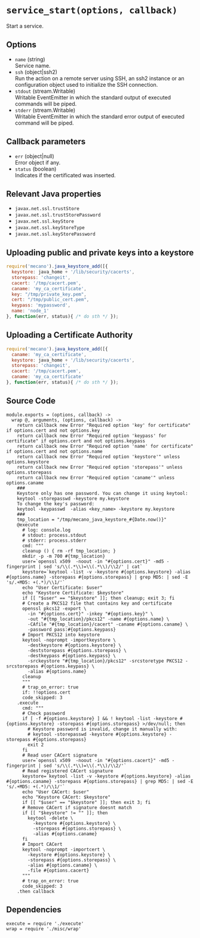 
# `service_start(options, callback)` 

Start a service.

## Options

*   `name` (string)   
    Service name.   
*   `ssh` (object|ssh2)   
    Run the action on a remote server using SSH, an ssh2 instance or an
    configuration object used to initialize the SSH connection.   
*   `stdout` (stream.Writable)   
    Writable EventEmitter in which the standard output of executed commands will
    be piped.   
*   `stderr` (stream.Writable)   
    Writable EventEmitter in which the standard error output of executed command
    will be piped.   

## Callback parameters

*   `err` (object|null)   
    Error object if any.   
*   `status` (boolean)   
    Indicates if the certificated was inserted.   

## Relevant Java properties

*   `javax.net.ssl.trustStore`   
*   `javax.net.ssl.trustStorePassword`   
*   `javax.net.ssl.keyStore`   
*   `javax.net.ssl.keyStoreType`   
*   `javax.net.ssl.keyStorePassword`   

## Uploading public and private keys into a keystore

```js
require('mecano').java_keystore_add([{
  keystore: java_home + '/lib/security/cacerts',
  storepass: 'changeit',
  cacert: '/tmp/cacert.pem',
  caname: 'my_ca_certificate',
  key: "/tmp/private_key.pem",
  cert: "/tmp/public_cert.pem",
  keypass: 'mypassword',
  name: 'node_1'
}, function(err, status){ /* do sth */ });
```

## Uploading a Certificate Authority

```js
require('mecano').java_keystore_add([{
  caname: 'my_ca_certificate',
  keystore: java_home + '/lib/security/cacerts',
  storepass: 'changeit',
  cacert: '/tmp/cacert.pem',
  caname: 'my_ca_certificate'
}, function(err, status){ /* do sth */ });
```

## Source Code

    module.exports = (options, callback) ->
      wrap @, arguments, (options, callback) ->
        return callback new Error "Required option 'key' for certificate" if options.cert and not options.key
        return callback new Error "Required option 'keypass' for certificate" if options.cert and not options.keypass
        return callback new Error "Required option 'name' for certificate" if options.cert and not options.name
        return callback new Error "Required option 'keystore'" unless options.keystore
        return callback new Error "Required option 'storepass'" unless options.storepass
        return callback new Error "Required option 'caname'" unless options.caname
        ###
        Keystore only has one password. You can change it using keytool:
        keytool -storepasswd -keystore my.keystore
        To change the key's password:
        keytool -keypasswd  -alias <key_name> -keystore my.keystore
        ###
        tmp_location = "/tmp/mecano_java_keystore_#{Date.now()}"
        @execute
          # log: console.log
          # stdout: process.stdout
          # stderr: process.stderr
          cmd: """
          cleanup () { rm -rf tmp_location; }
          mkdir -p -m 700 #{tmp_location}
          user=`openssl x509  -noout -in "#{options.cert}" -md5 -fingerprint | sed 's/\\(.*\\)=\\(.*\\)/\\2/' | cat`
          keystore=`keytool -list -v -keystore #{options.keystore} -alias #{options.name} -storepass #{options.storepass} | grep MD5: | sed -E 's/.+MD5: +(.*)/\\1/'`
          echo "User Certificate: $user"
          echo "Keystore Certificate: $keystore"
          if [[ "$user" == "$keystore" ]]; then cleanup; exit 3; fi
          # Create a PKCS12 file that contains key and certificate
          openssl pkcs12 -export \
            -in "#{options.cert}" -inkey "#{options.key}" \
            -out "#{tmp_location}/pkcs12" -name #{options.name} \
            -CAfile "#{tmp_location}/cacert" -caname #{options.caname} \
            -password pass:#{options.keypass}
          # Import PKCS12 into keystore
          keytool -noprompt -importkeystore \
            -destkeystore #{options.keystore} \
            -deststorepass #{options.storepass} \
            -destkeypass #{options.keypass} \
            -srckeystore "#{tmp_location}/pkcs12" -srcstoretype PKCS12 -srcstorepass #{options.keypass} \
            -alias #{options.name}
          cleanup
          """
          # trap_on_error: true
          if: !!options.cert
          code_skipped: 3
        .execute
          cmd: """
          # Check password
          if [ -f #{options.keystore} ] && ! keytool -list -keystore #{options.keystore} -storepass #{options.storepass} >/dev/null; then
            # Keystore password is invalid, change it manually with:
            # keytool -storepasswd -keystore #{options.keystore} -storepass #{options.storepass}
            exit 2
          fi
          # Read user CACert signature
          user=`openssl x509  -noout -in "#{options.cacert}" -md5 -fingerprint | sed 's/\\(.*\\)=\\(.*\\)/\\2/'`
          # Read registered CACert signature
          keystore=`keytool -list -v -keystore #{options.keystore} -alias #{options.caname} -storepass #{options.storepass} | grep MD5: | sed -E 's/.+MD5: +(.*)/\\1/'`
          echo "User CACert: $user"
          echo "Keystore CACert: $keystore"
          if [[ "$user" == "$keystore" ]]; then exit 3; fi
          # Remove CACert if signature doesnt match
          if [[ "$keystore" != "" ]]; then
            keytool -delete \
              -keystore #{options.keystore} \
              -storepass #{options.storepass} \
              -alias #{options.caname}
          fi
          # Import CACert
          keytool -noprompt -importcert \
            -keystore #{options.keystore} \
            -storepass #{options.storepass} \
            -alias #{options.caname} \
            -file #{options.cacert}
          """
          # trap_on_error: true
          code_skipped: 3
        .then callback

## Dependencies

    execute = require './execute'
    wrap = require './misc/wrap'



